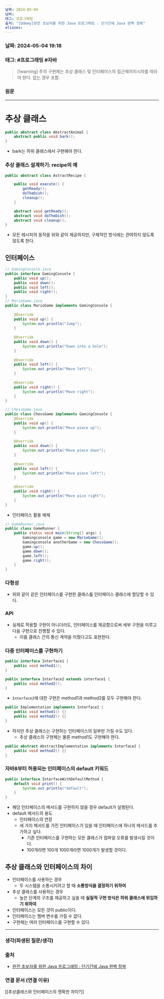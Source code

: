 ```yaml
---
날짜: 2024-05-04
넘버: 
태그: 프로그래밍
출처: "[Udemy]완전 초보자를 위한 Java 프로그래밍 : 단기간에 Java 완벽 정복"
aliases:
---
```

### 날짜:  2024-05-04 19:18

### 태그:  #프로그래밍 #자바

>[!warning] 주의
> 구현체는 추상 클래스 및 인터페이스의 접근제어지시자를 따라야 한다.
> 없는 경우 포함.

### 원문
---
# 추상 클래스
```java
public abstract class AbstractAnimal {
	abstract public void bark();
}
```
- bark는 하위 클래스에서 구현해야 한다.
### 추상 클래스 설계하기: recipe의 예
```java
public abstract class AstractRecipe {

	public void execute() {
		getReady();
		doTheDish();
		cleanup();
	}

	abstract void getReady();
	abstract void doTheDish();
	abstract void cleanup();
}
```
- 모든 레시피의 동작을 위와 같이 제공하지만, 구체적인 방식에는 관여하지 않도록 않도록 한다.
## 인터페이스
```java
// GamingConsole.java
public interface GamingConsole {
	public void up();
	public void down();
	public void left();
	public void right();
}
// MarioGame.java
public class MarioGame implements GamingConsole {
	
	@Override
	public void up() {
		System.out.println("Jump");
	}
	
	@Override
	public void down() {
		System.out.println("Down into a hole");
	}
	
	@Override
	public void left() {
		System.out.println("Move left");
	}
	
	@Override
	public void right() {
		System.out.println("Move right");
	}
}

// ChessGame.java
public class ChessGame implements GamingConsole {
	@Override
	public void up() {
		System.out.println("Move piece up");
	}
	
	@Override
	public void down() {
		System.out.println("Move piece down");
	}
	
	@Override
	public void left() {
		System.out.println("Move piece left");
	}
	
	@Override
	public void right() {
		System.out.println("Move pice right");
	}
}
```
- 인터페이스 활용 예제
```java
// GameRunner.java
public class GameRunner {
	public static void main(String[] args) {
		Gamingconsole game = new MarioGame();
		Gamingconsole anotherGame = new ChessGame();
		game.up();
		game.down();
		game.left();
		game.right();
	}
}
```
### 다형성
- 위와 같이 같은 인터페이스를 구현한 클래스를 인터페이스 클래스에 할당할 수 있다.
### API
- 실제로 적용할 구현이 아니더라도, 인터페이스를 제공함으로써 세부 구현을 미루고 다음 구현으로 진행할 수 있다.
	- 이를 클래스 간의 통신 계약을 이뤘다고도 표현한다.
### 다중 인터페이스를 구현하기
```java
public interface Interface1 {
	public void method1();
}

public interface Interface2 extends interface1 {
	public void method2();
}
```
- `Interface2`에 대한 구현은 method1과 method2를 모두 구현해야 한다.
```java
public Implementation implements Interface2 {
	public void method1() {}
	public void method2() {}
}
```
- 하지만 추상 클래스는 구현하는 인터페이스의 일부만 가질 수도 있다.
	- 추상 클래스의 구현체는 물론 method1도 구현해야 한다.
```java
public abstract AbstractImplementation implements Interface2 {
	public void method2() {}
}
```
### 자바8부터 허용되는 인터페이스의 default 키워드
```java
public interface InterfaceWithDefaultMethod {
	default void print() {
		System.out.println("default");
	}
}
```
- 해당 인터페이스의 메서드를 구현하지 않을 경우 default가 실행된다.
- default 메서드의 용도
	- 인터페이스의 연장
	- 세 가지 메서드를 가진 인터페이스가 있을 때 인터페이스에 하나의 메서드를 추가하고 싶다.
		- 기존 인터페이스를 구현하는 모든 클래스가 컴파일 오류를 발생시킬 것이다.
		- 100개라면 100개 1000개라면 1000개가 발생할 것이다.
## 추상 클래스와 인터페이스의 차이
- 인터페이스를 사용하는 경우
	- 두 시스템을 소통시키려고 할 때 **소통방식을 결정하기 위하여**
- 추상 클래스를 사용하는 경우
	- 높은 단계의 구조를 제공하고 싶을 때 **실질적 구현 방식은 하위 클래스에 위임하기 위하여**
- 인터페이스는 모든 것이 public이다.
- 인터페이스는 멤버 변수를 가질 수 없다.
- 구현체는 여러 인터페이스를 구현할 수 있다.
---
### 생각(파생된 질문/생각)

### 출처
- [완전 초보자를 위한 Java 프로그래밍 : 단기간에 Java 완벽 정복](https://www.udemy.com/course/best-java-programming/?couponCode=ST6MT42324)

### 연결 문서 (연결 이유)
[[추상클래스와 인터페이스의 명확한 차이?]]


